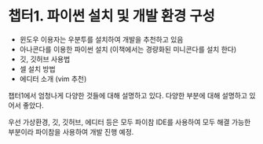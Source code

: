 # 챕터1. 파이썬 설치 및 개발 환경 구성

- 윈도우 이용자는 우분투를 설치하여 개발을 추천하고 있음
- 아나콘다를 이용한 파이썬 설치 (이책에서는 경량화된 미니콘다를 설치 한다)
- 깃, 깃허브 사용법
- 셀 설치 방법
- 에디터 소개 (vim 추천)

챕터1에서 엄청나게 다양한 것들에 대해 설명하고 있다. 다양한 부분에 대해 설명하고 있어서 좋았다.

우선 가상환경, 깃, 깃허브, 에디터 등은 모두 파이참 IDE를 사용하여 모두 해결 가능한 부분이라 파이참을 사용하여 개발 진행 예정.
